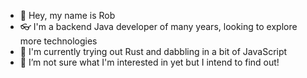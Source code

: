 - 👋 Hey, my name is Rob
- 👓 I'm a backend Java developer of many years, looking to explore more technologies
- 🌱 I'm currently trying out Rust and dabbling in a bit of JavaScript 
- 👀 I’m not sure what I'm interested in yet but I intend to find out!
